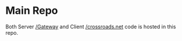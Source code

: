 # Main Repo
Both Server [/Gateway](Gateway/README.md) and Client [/crossroads.net](crossroads.net/README.md) code is hosted in this repo. 
